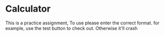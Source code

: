 Calculator
==========
This is a practice assignment, 
To use please enter the correct format. for example, use the test button to check out. Otherwise it'll crash
